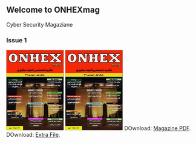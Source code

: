 ## Welcome to ONHEXmag

Cyber Security Magaziane

### Issue 1
![images](https://github.com/onhexmag/onhexmag.github.io/blob/main/images/t_screen1.jpg)
![Book logo](/images/t_screen1.jpg)
DOwnload: [Magazine PDF](https://drive.google.com/file/d/1Hu1BNyMIV5JcSSuLkqvIx6GLj9MfhF6w/view). </br>
DOwnload: [Extra File](https://drive.google.com/file/d/128Ct8xj7U2EC-b-uupvOC9PL2AX7VR-w/view).


